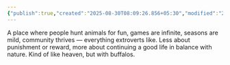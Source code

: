 ```yaml
---
{"publish":true,"created":"2025-08-30T08:09:26.856+05:30","modified":"2025-08-30T08:09:26.856+05:30","cssclasses":""}
---
```



A place where people hunt animals for fun, games are infinite, seasons are mild, community thrives — everything extroverts like. Less about punishment or reward, more about continuing a good life in balance with nature. Kind of like heaven, but with buffalos.
